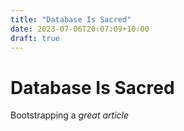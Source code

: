 ```yaml
---
title: "Database Is Sacred"
date: 2023-07-06T20:07:09+10:00
draft: true
---
```


# Database Is Sacred

Bootstrapping a *great article*

